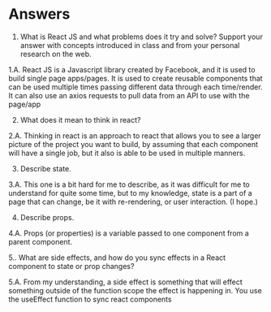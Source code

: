 # Answers

1. What is React JS and what problems does it try and solve? Support your answer with concepts introduced in class and from your personal research on the web.

1.A. React JS is a Javascript library created by Facebook, and it is used to build single page apps/pages. It is used to create reusable components that can be used multiple times passing different data through each time/render. It can also use an axios requests to pull data from an API to use with the page/app

2. What does it mean to think in react?

2.A. Thinking in react is an approach to react that allows you to see a larger picture of the project you want to build, by assuming that each component will have a single job, but it also is able to be used in multiple manners.

3. Describe state.

3.A. This one is a bit hard for me to describe, as it was difficult for me to understand for quite some time, but to my knowledge, state is a part of a page that can change, be it with re-rendering, or user interaction. (I hope.)

4. Describe props.

4.A. Props (or properties) is a variable passed to one component from a parent component.

5.. What are side effects, and how do you sync effects in a React component to state or prop changes?

5.A. From my understanding, a side effect is something that will effect something outside of the function scope the effect is happening in. You use the useEffect function to sync react components
